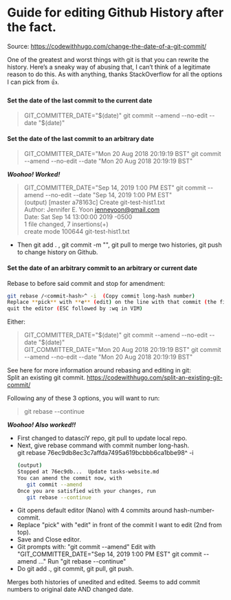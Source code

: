 # Guide for editing Github History after the fact.   

Source:  https://codewithhugo.com/change-the-date-of-a-git-commit/  

One of the greatest and worst things with git is that you can rewrite the history. Here’s a sneaky way of abusing that, I can’t think of a legitimate reason to do this.  As with anything, thanks StackOverflow for all the options I can pick from 👍.  

#### Set the date of the last commit to the current date  
>GIT_COMMITTER_DATE="$(date)" git commit --amend --no-edit --date "$(date)"  

#### Set the date of the last commit to an arbitrary date  
>GIT_COMMITTER_DATE="Mon 20 Aug 2018 20:19:19 BST" git commit --amend --no-edit --date "Mon 20 Aug 2018 20:19:19 BST"  
  
  ***Woohoo! Worked!***
  >GIT_COMMITTER_DATE="Sep 14, 2019 1:00 PM EST" git commit --amend --no-edit --date "Sep 14, 2019 1:00 PM EST"    
  > (output)
  >[master a78163c] Create git-test-hist1.txt                                                     
  >Author: Jennifer E. Yoon <jenneyoon@gmail.com>                                                
  >Date: Sat Sep 14 13:00:00 2019 -0500                                                          
  >1 file changed, 7 insertions(+)                                                              
  >create mode 100644 git-test-hist1.txt 

 * Then git add . , git commit -m "", git pull to merge two histories, git push to change history on Github.  

#### Set the date of an arbitrary commit to an arbitrary or current date  

Rebase to before said commit and stop for amendment:  
  ```bash
  git rebase /<commit-hash>^ -i  (Copy commit long-hash number)  
  Replace **pick** with **e** (edit) on the line with that commit (the first one)  
  quit the editor (ESC followed by :wq in VIM)  
  ```

Either:
>GIT_COMMITTER_DATE="$(date)" git commit --amend --no-edit --date "$(date)"  
>GIT_COMMITTER_DATE="Mon 20 Aug 2018 20:19:19 BST" git commit --amend --no-edit --date "Mon 20 Aug 2018 20:19:19 BST"  

See here for more information around rebasing and editing in git:  
Split an existing git commit. https://codewithhugo.com/split-an-existing-git-commit/  

Following any of these 3 options, you will want to run:  
>git rebase --continue  

***Woohoo! Also worked!!***  

 * First changed to datasciY repo, git pull to update local repo.
 * Next, give rebase command with commit number long-hash.  
   git rebase 76ec9db8ec3c7affda7495a619bcbbb6ca1bbe98^ -i  
   ```bash
   (output)               
   Stopped at 76ec9db...  Update tasks-website.md                                                
   You can amend the commit now, with
      git commit --amend                                                                  
   Once you are satisfied with your changes, run  
      git rebase --continue  
   ```  
 * Git opens default editor (Nano) with 4 commits around hash-number-commit.  
 * Replace "pick" with "edit" in front of the commit I want to edit (2nd from top).
 * Save and Close editor.
 * Git prompts with: "git commit --amend"
   Edit with "GIT_COMMITTER_DATE="Sep 14, 2019 1:00 PM EST" git commit --amend ..."
   Run "git rebase --continue"
 * Do git add ., git commit, git pull, git push.
 
 Merges both histories of unedited and edited.  Seems to add commit numbers to original date AND changed date.  
